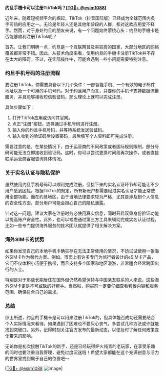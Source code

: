 **约旦手機卡可以注册TikTok吗？[[TG💪+ @esim1088](https://t.me/s/esim1088)]**

近年来，随着短视频平台的崛起，TikTok（抖音国际版）已经成为全球范围内炙手可热的应用之一。无论是年轻人还是其他年龄段的人群，都对这款应用爱不释手。然而，对于身处约旦的朋友来说，有一个问题始终萦绕心头：约旦的手機卡是否能够顺利注册TikTok呢？

首先，让我们明确一点：约旦是一个互联网普及率较高的国家，大部分地区的网络覆盖都非常不错。因此，从技术角度来看，使用约旦的手機卡注册TikTok并不存在太大的障碍。不过，在实际操作中，可能会遇到一些小问题需要特别注意。

### 约旦手机号码的注册流程

要注册TikTok，你需要具备以下几个条件：一部智能手机、一个有效的电子邮件地址以及一个可用的手机号码。对于约旦用户而言，只要你的手机卡支持数据流量服务，并且能够接收短信验证码，那么理论上就可以完成注册。

具体步骤如下：
1. 打开TikTok应用或访问其官网。
2. 点击“注册”按钮，选择通过手机号码进行注册。
3. 输入你的约旦手机号码，并等待系统发送验证码。
4. 输入收到的验证码后设置密码，最后填写个人资料即可完成注册。

需要注意的是，在某些情况下，由于运营商的不同政策或者国际规则限制，部分号码可能无法立即接收到验证码。这时，你可以尝试更换时间段再次操作，或者直接联系运营商客服咨询具体情况。

### 关于实名认证与隐私保护

虽然使用约旦手机号码可以顺利完成注册，但接下来的实名认证环节却可能让不少用户感到困扰。根据TikTok的规定，所有新账户都需要经过实名认证才能正常使用全部功能。而在约旦地区，由于当地法律要求较为严格，尤其是涉及到个人信息的安全性方面，部分用户可能会担心自己的隐私泄露。

针对这一问题，建议大家在注册时务必使用真实信息，同时开启双重身份验证功能以提高账户安全性。此外，也可以考虑通过第三方工具来辅助完成实名认证过程，比如一些专门提供海外服务的技术团队就提供了相关解决方案。

### 海外SIM卡的优势

如果你发现自己的本地手机卡确实存在无法正常使用的情况，不妨试试使用一张海外SIM卡作为替代方案。例如，市面上有许多专门为旅行者设计的eSIM卡产品，它们不仅体积小巧便于携带，而且支持多个国家和地区漫游，非常适合经常跨国出行的人士。

特别是对于那些长期居住在国外但仍然希望保持与中国亲友联系的人来说，这些海外SIM卡更是不可或缺的好帮手。当然啦，购买前一定要仔细查看套餐内容和服务范围，确保符合自己的需求。

### 总结

综上所述，约旦的手機卡是可以用来注册TikTok的，但具体能否成功还需要结合个人实际情况来看待。如果遇到了困难也不要灰心丧气，多尝试几种方法或许就能找到突破口。另外，记得时刻关注官方发布的最新动态，以便及时了解任何政策变化带来的影响。

无论你是初次接触TikTok的新手，还是已经玩得炉火纯青的老玩家，在享受乐趣的同时也要注重自我管理，避免过度沉迷哦！希望大家都能在这个充满创意与活力的世界里找到属于自己的位置吧～

[[TG💪+ @esim1088](https://t.me/s/esim1088) ![Image](https://i.postimg.cc/4NQfJmqS/Snipaste-2025-05-13-00-14-12.png)]